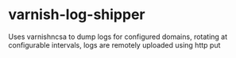 varnish-log-shipper
===================

Uses varnishncsa to dump logs for configured domains, rotating at configurable intervals, logs are remotely uploaded using http put
